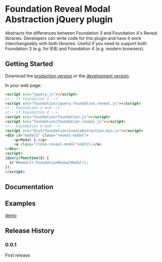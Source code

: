 # Foundation Reveal Modal Abstraction jQuery plugin

Abstracts the differences between Foundation 3 and Foundation 4's Reveal libraries.
Developers can write code for this plugin and have it work interchangeably with both libraries.
Useful if you need to support both Foundation 3 (e.g. for IE8) and Foundation 4 (e.g. modern browsers).

## Getting Started

Download the [production version][min] or the [development version][max].

[min]: https://raw.github.com/pdhodgkinson/jquery-foundationrevealabstraction/master/dist/jquery.foundationrevealabstraction.min.js
[max]: https://raw.github.com/pdhodgkinson/jquery-foundationrevealabstraction/master/dist/jquery.foundationrevealabstraction.js

In your web page:

```html
<script src="jquery.js"></script>
<!-- if Foundation 3 -->
<script src="foundation/jquery.foundation.reveal.js"></script>
<!-- Foundation 3 end -->
<!-- if Foundation 4 -->
<script src="foundation/foundation.js"></script>
<script src="foundation/foundation.reveal.js"></script>
<!-- Foundation 4 end -->
<script src="dist/foundationrevealabstraction.min.js"></script>
<div id="modal1" class="reveal-modal">
    <p>Modal 1.</p>
    <a class="close-reveal-modal">&#215;</a>
</div>
<script>
jQuery(function($) {
  $("#modal1).FoundationRevealModal();
});
</script>
```

## Documentation


## Examples
[demo](demo/index.html)

## Release History

### 0.0.1
First release
